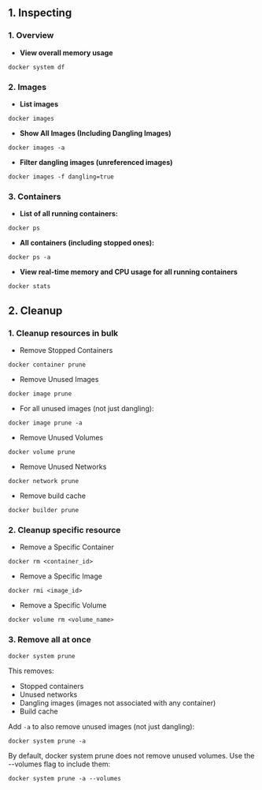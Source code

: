 ## 1. **Inspecting**
### 1. Overview
- **View overall memory usage**
```
docker system df
```

### 2. Images
- **List images**
```
docker images
```

- **Show All Images (Including Dangling Images)**
```
docker images -a
```

- **Filter dangling images (unreferenced images)**
```
docker images -f dangling=true
```

### 3. Containers
- **List of all running containers:**
```
docker ps
```

- **All containers (including stopped ones):**
```
docker ps -a
```

- **View real-time memory and CPU usage for all running containers**
```
docker stats
```

## 2. **Cleanup**
### 1. Cleanup resources in bulk
- Remove Stopped Containers
```
docker container prune
```

- Remove Unused Images
```
docker image prune
```

- For all unused images (not just dangling):
```
docker image prune -a
```

- Remove Unused Volumes
```
docker volume prune
```

- Remove Unused Networks
```
docker network prune
```

- Remove build cache
```
docker builder prune
```

### 2. Cleanup specific resource
- Remove a Specific Container
```
docker rm <container_id>
```

- Remove a Specific Image
```
docker rmi <image_id>
```

- Remove a Specific Volume
```
docker volume rm <volume_name>
```

### 3. Remove all at once
```
docker system prune
```
This removes:
- Stopped containers
- Unused networks
- Dangling images (images not associated with any container)
- Build cache

Add `-a` to also remove unused images (not just dangling):
```
docker system prune -a
```

By default, docker system prune does not remove unused volumes. Use the --volumes flag to include them:
```
docker system prune -a --volumes
```

